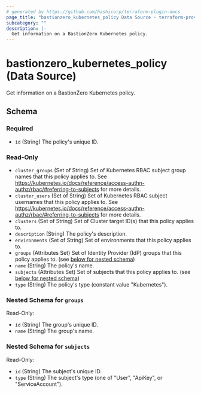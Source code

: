```yaml
---
# generated by https://github.com/hashicorp/terraform-plugin-docs
page_title: "bastionzero_kubernetes_policy Data Source - terraform-provider-bastionzero"
subcategory: ""
description: |-
  Get information on a BastionZero Kubernetes policy.
---
```


# bastionzero_kubernetes_policy (Data Source)

Get information on a BastionZero Kubernetes policy.



<!-- schema generated by tfplugindocs -->
## Schema

### Required

- `id` (String) The policy's unique ID.

### Read-Only

- `cluster_groups` (Set of String) Set of Kubernetes RBAC subject group names that this policy applies to. See https://kubernetes.io/docs/reference/access-authn-authz/rbac/#referring-to-subjects for more details.
- `cluster_users` (Set of String) Set of Kubernetes RBAC subject usernames that this policy applies to. See https://kubernetes.io/docs/reference/access-authn-authz/rbac/#referring-to-subjects for more details.
- `clusters` (Set of String) Set of Cluster target ID(s) that this policy applies to.
- `description` (String) The policy's description.
- `environments` (Set of String) Set of environments that this policy applies to.
- `groups` (Attributes Set) Set of Identity Provider (IdP) groups that this policy applies to. (see [below for nested schema](#nestedatt--groups))
- `name` (String) The policy's name.
- `subjects` (Attributes Set) Set of subjects that this policy applies to. (see [below for nested schema](#nestedatt--subjects))
- `type` (String) The policy's type (constant value "Kubernetes").

<a id="nestedatt--groups"></a>
### Nested Schema for `groups`

Read-Only:

- `id` (String) The group's unique ID.
- `name` (String) The group's name.


<a id="nestedatt--subjects"></a>
### Nested Schema for `subjects`

Read-Only:

- `id` (String) The subject's unique ID.
- `type` (String) The subject's type (one of "User", "ApiKey", or "ServiceAccount").


